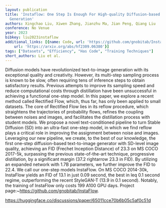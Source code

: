 ```yaml
---
layout: publication
title: 'Instaflow: One Step Is Enough For High-quality Diffusion-based Text-to-image
  Generation'
authors: Xingchao Liu, Xiwen Zhang, Jianzhu Ma, Jian Peng, Qiang Liu
conference: No Venue
year: 2023
bibkey: liu2023instaflow
additional_links: [{name: Code, url: 'https://github.com/gnobitab/InstaFlow'}, {name: Paper,
    url: 'https://arxiv.org/abs/hf2309.06380'}]
tags: ["Datasets", "Efficiency", "Has Code", "Training Techniques"]
short_authors: Liu et al.
---
```

Diffusion models have revolutionized text-to-image generation with its exceptional quality and creativity. However, its multi-step sampling process is known to be slow, often requiring tens of inference steps to obtain satisfactory results. Previous attempts to improve its sampling speed and reduce computational costs through distillation have been unsuccessful in achieving a functional one-step model. In this paper, we explore a recent method called Rectified Flow, which, thus far, has only been applied to small datasets. The core of Rectified Flow lies in its reflow procedure, which straightens the trajectories of probability flows, refines the coupling between noises and images, and facilitates the distillation process with student models. We propose a novel text-conditioned pipeline to turn Stable Diffusion (SD) into an ultra-fast one-step model, in which we find reflow plays a critical role in improving the assignment between noise and images. Leveraging our new pipeline, we create, to the best of our knowledge, the first one-step diffusion-based text-to-image generator with SD-level image quality, achieving an FID (Frechet Inception Distance) of 23.3 on MS COCO 2017-5k, surpassing the previous state-of-the-art technique, progressive distillation, by a significant margin (37.2 rightarrow 23.3 in FID). By utilizing an expanded network with 1.7B parameters, we further improve the FID to 22.4. We call our one-step models InstaFlow. On MS COCO 2014-30k, InstaFlow yields an FID of 13.1 in just 0.09 second, the best in leq 0.1 second regime, outperforming the recent StyleGAN-T (13.9 in 0.1 second). Notably, the training of InstaFlow only costs 199 A100 GPU days. Project page:~https://github.com/gnobitab/InstaFlow.

https://huggingface.co/discussions/paper/65011cce70b6b05c5af0c51d